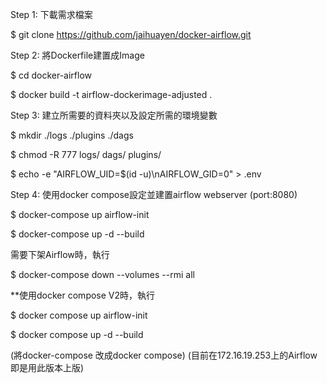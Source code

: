 Step 1: 下載需求檔案

$ git clone https://github.com/jaihuayen/docker-airflow.git

Step 2: 將Dockerfile建置成Image

$ cd docker-airflow
 
$ docker build -t airflow-dockerimage-adjusted .

Step 3: 建立所需要的資料夾以及設定所需的環境變數

$ mkdir ./logs ./plugins ./dags

$ chmod -R 777 logs/ dags/ plugins/

$ echo -e "AIRFLOW_UID=$(id -u)\nAIRFLOW_GID=0" > .env

Step 4: 使用docker compose設定並建置airflow webserver (port:8080)

$ docker-compose up airflow-init
 
$ docker-compose up -d --build

需要下架Airflow時，執行

$ docker-compose down --volumes --rmi all

**使用docker compose V2時，執行

$ docker compose up airflow-init
 
$ docker compose up -d --build

(將docker-compose 改成docker compose) (目前在172.16.19.253上的Airflow即是用此版本上版)
